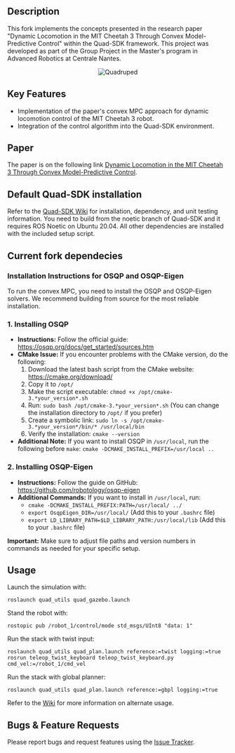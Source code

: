 


## Description

This fork implements the concepts presented in the research paper "Dynamic Locomotion in the MIT Cheetah 3 Through Convex Model-Predictive Control" within the Quad-SDK framework. This project was developed as part of the Group Project in the Master's program in Advanced Robotics at Centrale Nantes.

<p align="center">
  <img src="https://github.com/ioloizou/quadruped-group-project-ecn/assets/60272652/1f73c2da-8377-4087-b402-0ab74da75c94" alt="Quadruped">
</p>

## Key Features

- Implementation of the paper's convex MPC approach for dynamic locomotion control of the MIT Cheetah 3 robot.
- Integration of the control algorithm into the Quad-SDK environment.

## Paper

The paper is on the following link [Dynamic Locomotion in the MIT Cheetah 3 Through Convex Model-Predictive Control](https://dspace.mit.edu/bitstream/handle/1721.1/138000/convex_mpc_2fix.pdf).

## Default Quad-SDK installation
Refer to the [Quad-SDK Wiki](https://github.com/robomechanics/quad-sdk/wiki/1.-Getting-Started-with-Quad-SDK) for installation, dependency, and unit testing information. You need to build from the noetic branch of Quad-SDK and it requires ROS Noetic on Ubuntu 20.04. All other dependencies are installed with the included setup script.

## Current fork dependecies

### Installation Instructions for OSQP and OSQP-Eigen

To run the convex MPC, you need to install the OSQP and OSQP-Eigen solvers. We recommend building from source for the most reliable installation.

### 1. Installing OSQP

* **Instructions:** Follow the official guide: https://osqp.org/docs/get_started/sources.htm
* **CMake Issue:** If you encounter problems with the CMake version, do the following:
    1. Download the latest bash script from the CMake website: https://cmake.org/download/
    2. Copy it to `/opt/`
    3. Make the script executable: `chmod +x /opt/cmake-3.*your_version*.sh`
    4. Run: `sudo bash /opt/cmake-3.*your_version*.sh` (You can change the installation directory to `/opt/` if you prefer)
    5. Create a symbolic link: `sudo ln -s /opt/cmake-3.*your_version*/bin/* /usr/local/bin`
    6. Verify the installation: `cmake --version`
* **Additional Note:** If you want to install OSQP in `/usr/local`, run the following before `make`:  `cmake -DCMAKE_INSTALL_PREFIX=/usr/local ..`

### 2. Installing OSQP-Eigen

* **Instructions:** Follow the guide on GitHub: https://github.com/robotology/osqp-eigen
* **Additional Commands:** If you want to install in `/usr/local`, run:
    * `cmake -DCMAKE_INSTALL_PREFIX:PATH=/usr/local/ ../` 
    * `export OsqpEigen_DIR=/usr/local/` (Add this to your `.bashrc` file)
    * `export LD_LIBRARY_PATH=$LD_LIBRARY_PATH:/usr/local/lib` (Add this to your `.bashrc` file)

**Important:** Make sure to adjust file paths and version numbers in commands as needed for your specific setup.

## Usage

Launch the simulation with:

```
roslaunch quad_utils quad_gazebo.launch
```

Stand the robot with:
```
rostopic pub /robot_1/control/mode std_msgs/UInt8 "data: 1"
```
Run the stack with twist input:
```
roslaunch quad_utils quad_plan.launch reference:=twist logging:=true
rosrun teleop_twist_keyboard teleop_twist_keyboard.py cmd_vel:=/robot_1/cmd_vel
```
Run the stack with global planner:
```
roslaunch quad_utils quad_plan.launch reference:=gbpl logging:=true
```
Refer to the [Wiki](https://github.com/robomechanics/quad-sdk/wiki/2.-Using-the-Software) for more information on alternate usage.

## Bugs & Feature Requests

Please report bugs and request features using the [Issue Tracker](https://github.com/robomechanics/quad-sdk/issues).


[paper]: https://www.andrew.cmu.edu/user/amj1/papers/Quad_SDK_ICRA_Abstract.pdf
[ROS]: http://www.ros.org
[rviz]: http://wiki.ros.org/rviz
[Eigen]: http://eigen.tuxfamily.org

